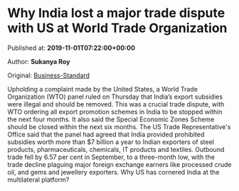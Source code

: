 
# Why India lost a major trade dispute with US at World Trade Organization

Published at: **2019-11-01T07:22:00+00:00**

Author: **Sukanya Roy**

Original: [Business-Standard](https://www.business-standard.com/podcast/economy-policy/why-india-lost-a-major-trade-dispute-with-us-at-world-trade-organization-119110100502_1.html)

Upholding a complaint made by the United States, a World Trade Organization (WTO) panel ruled on Thursday that India’s export subsidies were illegal and should be removed.
This was a crucial trade dispute, with WTO ordering all export promotion schemes in India to be stopped within the next four months. It also said the Special Economic Zones Scheme should be closed within the next six months.
The US Trade Representative's Office said that the panel had agreed that India provided prohibited subsidies worth more than $7 billion a year to Indian exporters of steel products, pharmaceuticals, chemicals, IT products and textiles.
Outbound trade fell by 6.57 per cent in September, to a three-month low, with the trade decline plaguing major foreign exchange earners like processed crude oil, and gems and jewellery exporters.
Why US has cornered India at the multilateral platform?
